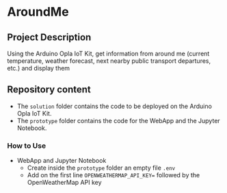 # AroundMe

## Project Description
Using the Arduino Opla IoT Kit, get information from around me (current temperature, weather forecast, next nearby public transport departures, etc.) and display them

## Repository content
* The ```solution``` folder contains the code to be deployed on the Arduino Opla IoT Kit.
* The ```prototype``` folder contains the code for the WebApp and the Jupyter Notebook.

### How to Use
* WebApp and Jupyter Notebook
  * Create inside the ```prototype``` folder an empty file ```.env```
  * Add on the first line ```OPENWEATHERMAP_API_KEY=``` followed by the OpenWeatherMap API key